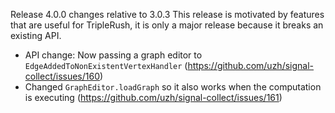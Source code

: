 Release 4.0.0 changes relative to 3.0.3
This release is motivated by features that are useful for TripleRush, it is only a major release because it breaks an existing API.  
- API change: Now passing a graph editor to `EdgeAddedToNonExistentVertexHandler` (https://github.com/uzh/signal-collect/issues/160)
- Changed `GraphEditor.loadGraph` so it also works when the computation is executing (https://github.com/uzh/signal-collect/issues/161)
